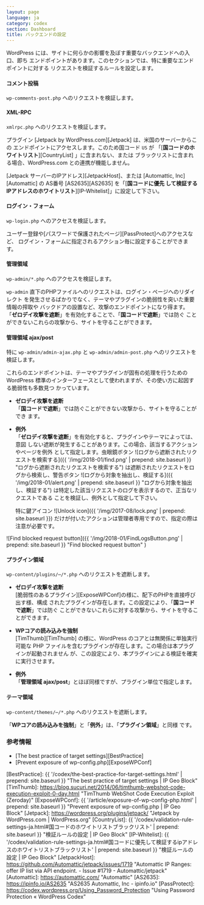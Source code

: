 ```yaml
---
layout: page
language: ja
category: codex
section: Dashboard
title: バックエンドの設定
---
```


WordPress には、サイトに何らかの影響を及ぼす重要なバックエンドへの入口、即ち
エンドポイントがあります。このセクションでは、特に重要なエンドポイントに対する
リクエストを検証するルールを設定します。

<!--more-->

#### コメント投稿 ####

`wp-comments-post.php` へのリクエストを検証します。

#### XML-RPC ####

`xmlrpc.php` へのリクエストを検証します。

プラグイン [Jetpack by WordPress.com][Jetpack] は、米国のサーバーからこの
エンドポイントにアクセスします。このため国コード `US` が
「[**国コードのホワイトリスト**][CountryList] 」に含まれない、または
ブラックリストに含まれる場合、WordPress.com との連携が機能しません。

[Jetpack サーバーのIPアドレス][JetpackHost]、または 
[Automattic, Inc][Automattic] の AS番号 [AS2635][AS2635] を「[**国コードに優先
して検証するIPアドレスのホワイトリスト**][IP-Whitelist]」に設定して下さい。

#### ログイン・フォーム ####

`wp-login.php` へのアクセスを検証します。

ユーザー登録や[パスワードで保護されたページ][PassProtect]へのアクセスなど、
ログイン・フォームに指定されるアクション毎に設定することができます。

#### 管理領域 ####

`wp-admin/*.php` へのアクセスを検証します。

`wp-admin` 直下のPHPファイルへのリクエストは、ログイン・ページへのリダイレクト
を発生させるばかりでなく、テーマやプラグインの脆弱性を突いた重要情報の搾取や
バックドアの設置など、攻撃のエンドポイントになり得ます。
「**ゼロデイ攻撃を遮断**」を有効化することで、「**国コードで遮断**」では防ぐ
ことができないこれらの攻撃から、サイトを守ることができます。

#### 管理領域 ajax/post ####

特に `wp-admin/admin-ajax.php` と `wp-admin/admin-post.php` へのリクエストを
検証します。

これらのエンドポイントは、テーマやプラグインが固有の処理を行うための WordPress 
標準のインターフェースとして使われますが、その使い方に起因する脆弱性も多数見つ
かっています。

- **ゼロデイ攻撃を遮断**  
  「**国コードで遮断**」では防ぐことができない攻撃から、サイトを守ることができ
  ます。

- **例外**  
  「**ゼロデイ攻撃を遮断**」を有効化すると、プラグインやテーマによっては、意図
  しない遮断が発生することがあります。この場合、該当するアクションやページを例外
  として指定します。虫眼鏡ボタン <span class="emoji">
  ![ログから遮断されたリクエストを検索する]({{ '/img/2018-01/find.png' | prepend: site.baseurl }}
   "ログから遮断されたリクエストを検索する")
  </span> は遮断されたリクエストをログから検索し、警告ボタン
  <span class="emoji">
  ![ログから対象を抽出し、検証する]({{ '/img/2018-01/alert.png' | prepend: site.baseurl }}
   "ログから対象を抽出し、検証する")
  </span> は特定した該当リクエストのログを表示するので、正当なリクエストである
  ことを検証し、例外として指定して下さい。  
  
  特に鍵アイコン <span class="emoji">
  ![Unlock icon]({{ '/img/2017-08/lock.png' | prepend: site.baseurl }})
  </span> だけが付いたアクションは管理者専用ですので、指定の際は注意が必要です。

![Find blocked request button]({{ '/img/2018-01/FindLogsButton.png' | prepend: site.baseurl }}
 "Find blocked request button"
)

#### プラグイン領域 ####

`wp-content/plugins/⋯/*.php` へのリクエストを遮断します。

- **ゼロデイ攻撃を遮断**  
  [脆弱性のあるプラグイン][ExposeWPConf]の様に、配下のPHPを直接呼び出す様、構成
  されたプラグインが存在します。この設定により、「**国コードで遮断**」では防ぐ
  ことができないこれらに対する攻撃から、サイトを守ることができます。

- **WPコアの読み込みを強制**  
  [TimThumb][TimThumb] の様に、WordPress のコアとは無関係に単独実行可能な PHP
  ファイルを含むプラグインが存在します。この場合は本プラグインが起動されません
  が、この設定により、本プラグインによる検証を確実に実行させます。

- **例外**  
  「**管理領域 ajax/post**」とほぼ同様ですが、プラグイン単位で指定します。

#### テーマ領域 ####

`wp-content/themes/⋯/*.php` へのリクエストを遮断します。

「**WPコアの読み込みを強制**」と「**例外**」は、「**プラグイン領域**」と同様
です。

### 参考情報 ###

- [The best practice of target settings][BestPractice]
- [Prevent exposure of wp-config.php][ExposeWPConf]

[IP-Geo-Block]: https://wordpress.org/plugins/ip-geo-block/ "WordPress › IP Geo Block « WordPress Plugins"
[BestPractice]: {{ '/codex/the-best-practice-for-target-settings.html' | prepend: site.baseurl }} "The best practice of target settings | IP Geo Block"
[TimThumb]:     https://blog.sucuri.net/2014/06/timthumb-webshot-code-execution-exploit-0-day.html "TimThumb WebShot Code Execution Exploit (Zeroday)"
[ExposeWPConf]: {{ '/article/exposure-of-wp-config-php.html'           | prepend: site.baseurl }} "Prevent exposure of wp-config.php | IP Geo Block"
[Jetpack]:      https://wordpress.org/plugins/jetpack/ "Jetpack by WordPress.com &#124; WordPress.org"
[CountryList]:  {{ '/codex/validation-rule-settings-ja.html#国コードのホワイトリストブラックリスト' | prepend: site.baseurl }} "検証ルールの設定 | IP Geo Block"
[IP-Whitelist]: {{ '/codex/validation-rule-settings-ja.html#国コードに優先して検証するipアドレスのホワイトリストブラックリスト' | prepend: site.baseurl }} "検証ルールの設定 | IP Geo Block"
[JetpackHost]:  https://github.com/Automattic/jetpack/issues/1719 "Automattic IP Ranges: offer IP list via API endpoint. - Issue #1719 - Automattic/jetpack"
[Automattic]:   https://automattic.com/ "Automattic"
[AS2635]:       https://ipinfo.io/AS2635 "AS2635 Automattic, Inc - ipinfo.io"
[PassProtect]:  https://codex.wordpress.org/Using_Password_Protection "Using Password Protection &laquo; WordPress Codex"
